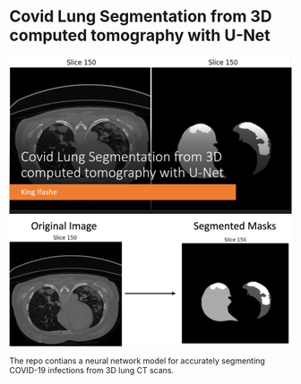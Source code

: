 # **Covid Lung Segmentation from 3D computed tomography with U-Net** 

![image1](assets/Picture1.png)
![image2](assets/pic2.png)


The repo contians a neural network model for accurately segmenting COVID-19 infections from 3D lung CT scans. 
